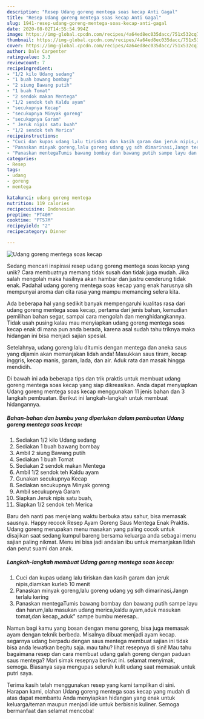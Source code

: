 ```yaml
---
description: "Resep Udang goreng mentega soas kecap Anti Gagal"
title: "Resep Udang goreng mentega soas kecap Anti Gagal"
slug: 1941-resep-udang-goreng-mentega-soas-kecap-anti-gagal
date: 2020-08-02T14:55:54.994Z
image: https://img-global.cpcdn.com/recipes/4a64ed8ec035dacc/751x532cq70/udang-goreng-mentega-soas-kecap-foto-resep-utama.jpg
thumbnail: https://img-global.cpcdn.com/recipes/4a64ed8ec035dacc/751x532cq70/udang-goreng-mentega-soas-kecap-foto-resep-utama.jpg
cover: https://img-global.cpcdn.com/recipes/4a64ed8ec035dacc/751x532cq70/udang-goreng-mentega-soas-kecap-foto-resep-utama.jpg
author: Dale Carpenter
ratingvalue: 3.3
reviewcount: 7
recipeingredient:
- "1/2 kilo Udang sedang"
- "1 buah bawang bombay"
- "2 siung Bawang putih"
- "1 buah Tomat"
- "2 sendok makan Mentega"
- "1/2 sendok teh Kaldu ayam"
- "secukupnya Kecap"
- "secukupnya Minyak goreng"
- "secukupnya Garam"
- " Jeruk nipis satu buah"
- "1/2 sendok teh Merica"
recipeinstructions:
- "Cuci dan kupas udang lalu tiriskan dan kasih garam dan jeruk nipis,diamkan kurleb 10 menit"
- "Panaskan minyak goreng,lalu goreng udang yg sdh dimarinasi,Jangn terlalu kering"
- "Panaskan mentegaTumis bawang bombay dan bawang putih sampe layu dan harum,lalu masukan udang merica,kaldu ayam,aduk masukan tomat,dan kecap,,aduk&#34; sampe bumbu meresap.."
categories:
- Resep
tags:
- udang
- goreng
- mentega

katakunci: udang goreng mentega 
nutrition: 119 calories
recipecuisine: Indonesian
preptime: "PT40M"
cooktime: "PT57M"
recipeyield: "2"
recipecategory: Dinner

---
```



![Udang goreng mentega soas kecap](https://img-global.cpcdn.com/recipes/4a64ed8ec035dacc/751x532cq70/udang-goreng-mentega-soas-kecap-foto-resep-utama.jpg)

Sedang mencari inspirasi resep udang goreng mentega soas kecap yang unik? Cara membuatnya memang tidak susah dan tidak juga mudah. Jika salah mengolah maka hasilnya akan hambar dan justru cenderung tidak enak. Padahal udang goreng mentega soas kecap yang enak harusnya sih mempunyai aroma dan cita rasa yang mampu memancing selera kita.

Ada beberapa hal yang sedikit banyak mempengaruhi kualitas rasa dari udang goreng mentega soas kecap, pertama dari jenis bahan, kemudian pemilihan bahan segar, sampai cara mengolah dan menghidangkannya. Tidak usah pusing kalau mau menyiapkan udang goreng mentega soas kecap enak di mana pun anda berada, karena asal sudah tahu triknya maka hidangan ini bisa menjadi sajian spesial.

Setelahnya, udang goreng lalu ditumis dengan mentega dan aneka saus yang dijamin akan memanjakan lidah anda! Masukkan saus tiram, kecap inggris, kecap manis, garam, lada, dan air. Aduk rata dan masak hingga mendidih.


Di bawah ini ada beberapa tips dan trik praktis untuk membuat udang goreng mentega soas kecap yang siap dikreasikan. Anda dapat menyiapkan Udang goreng mentega soas kecap menggunakan 11 jenis bahan dan 3 langkah pembuatan. Berikut ini langkah-langkah untuk membuat hidangannya.

<!--inarticleads1-->

##### Bahan-bahan dan bumbu yang diperlukan dalam pembuatan Udang goreng mentega soas kecap:

1. Sediakan 1/2 kilo Udang sedang
1. Sediakan 1 buah bawang bombay
1. Ambil 2 siung Bawang putih
1. Sediakan 1 buah Tomat
1. Sediakan 2 sendok makan Mentega
1. Ambil 1/2 sendok teh Kaldu ayam
1. Gunakan secukupnya Kecap
1. Sediakan secukupnya Minyak goreng
1. Ambil secukupnya Garam
1. Siapkan  Jeruk nipis satu buah,
1. Siapkan 1/2 sendok teh Merica


Baru deh nanti pas menjelang waktu berbuka atau sahur, bisa memasak sausnya. Happy recook Resep Ayam Goreng Saus Mentega Enak Praktis. Udang goreng merupakan menu masakan yang paling cocok untuk disajikan saat sedang kumpul bareng bersama keluarga anda sebagai menu sajian paling nikmat. Menu ini bisa jadi andalan ibu untuk memanjakan lidah dan perut suami dan anak. 

<!--inarticleads2-->

##### Langkah-langkah membuat Udang goreng mentega soas kecap:

1. Cuci dan kupas udang lalu tiriskan dan kasih garam dan jeruk nipis,diamkan kurleb 10 menit
1. Panaskan minyak goreng,lalu goreng udang yg sdh dimarinasi,Jangn terlalu kering
1. Panaskan mentegaTumis bawang bombay dan bawang putih sampe layu dan harum,lalu masukan udang merica,kaldu ayam,aduk masukan tomat,dan kecap,,aduk&#34; sampe bumbu meresap..


Namun bagi kamu yang bosan dengan menu goreng, bisa juga memasak ayam dengan teknik berbeda. Misalnya dibuat menjadi ayam kecap. segarnya udang berpadu dengan saus mentega membuat sajian ini tidak bisa anda lewatkan begitu saja. mau tahu? lihat resepnya di sini! Mau tahu bagaimana resep dan cara membuat udang galah goreng dengan paduan saus mentega? Mari simak resepnya berikut ini. selamat menyimak, semoga. Biasanya saya mengupas seluruh kulit udang saat memasak untuk putri saya. 

Terima kasih telah menggunakan resep yang kami tampilkan di sini. Harapan kami, olahan Udang goreng mentega soas kecap yang mudah di atas dapat membantu Anda menyiapkan hidangan yang enak untuk keluarga/teman maupun menjadi ide untuk berbisnis kuliner. Semoga bermanfaat dan selamat mencoba!
